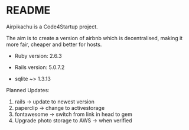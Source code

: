 # README

Airpikachu is a Code4Startup project.

The aim is to create a version of airbnb which is decentralised, making it more fair, cheaper and better for hosts.

* Ruby version: 2.6.3

* Rails version: 5.0.7.2

* sqlite ~> 1.3.13

Planned Updates:
1. rails -> update to newest version
2. paperclip -> change to activestorage
3. fontawesome -> switch from link in head to gem
4. Upgrade photo storage to AWS -> when verified
